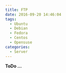 ```yaml
---
title: FTP
date: 2016-09-20 14:46:04
tags:
  - Ubuntu
  - Debian
  - Fedora
  - Centos
  - Opensuse
categories:
  - Server
---
```


**ToDo ...**
